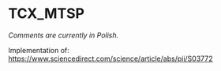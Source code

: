 # TCX_MTSP

*Comments are currently in Polish.*

Implementation of: https://www.sciencedirect.com/science/article/abs/pii/S03772
